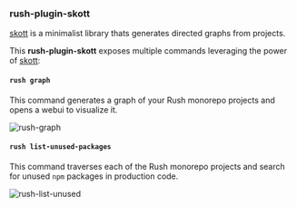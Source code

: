 ### rush-plugin-skott

[skott](https://github.com/antoine-coulon/skott) is a minimalist library thats generates directed graphs from projects.

This **rush-plugin-skott** exposes multiple commands leveraging the power of [skott](https://github.com/antoine-coulon/skott):

#### `rush graph`

This command generates a graph of your Rush monorepo projects and opens a webui to visualize it.

![rush-graph](https://user-images.githubusercontent.com/43391199/215892215-eee3b70a-4186-4669-b02c-18b0f376234e.png)

#### `rush list-unused-packages` 

This command traverses each of the Rush monorepo projects and search for unused `npm` packages in production code.

![rush-list-unused](https://user-images.githubusercontent.com/43391199/216106483-4d6be883-1d2d-4bb0-a1ca-bc2c04884af6.png)

